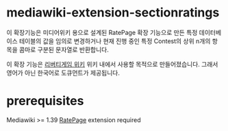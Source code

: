 # mediawiki-extension-sectionratings
이 확장기능은 미디어위키 용으로 설계된 RatePage 확장 기능으로 만든 특정 데이터베이스 테이블의 값을 임의로 변경하거나
현재 진행 중인 특정 Contest의 상위 n개의 항목을 콤마로 구분된 문자열로 반환합니다.

이 확장 기능은 [리버티게임 위키](https://libertyga.me) 위키 내에서 사용할 목적으로 만들어졌습니다.
그래서 영어가 아닌 한국어로 도큐먼트가 제공됩니다. 
# prerequisites
 Mediawiki >= 1.39
 [RatePage](https://www.mediawiki.org/wiki/Extension:RatePage) extension required